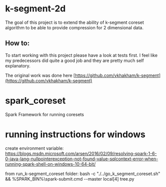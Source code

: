 # k-segment-2d
The goal of this project is to extend the ability of k-segment coreset algorithm to be able to provide compression
for 2 dimensional data.

## How to:
To start working with this project please have a look at tests first.
I feel like my predecessors did quite a good job and they are pretty much self explanatory.

The original work was done here [https://github.com/vkhakham/k-segment](https://github.com/vkhakham/k-segment)  


# spark_coreset
Spark Framework for running coresets

# running instructions for windows
create environment variable:
https://blogs.msdn.microsoft.com/arsen/2016/02/09/resolving-spark-1-6-0-java-lang-nullpointerexception-not-found-value-sqlcontext-error-when-running-spark-shell-on-windows-10-64-bit/

from run_k-segment_coreset folder:
	bash -c "./../go_k_segment_coreset.sh" && %SPARK_BIN%\spark-submit.cmd --master local[4] tree.py